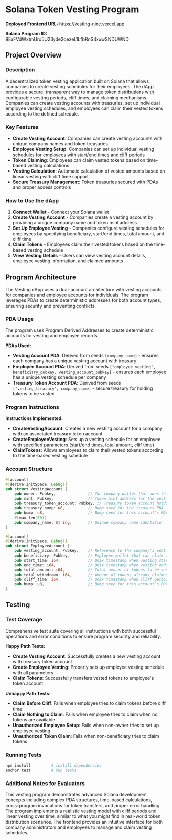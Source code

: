 # Solana Token Vesting Program

**Deployed Frontend URL:** <https://vesting-nine.vercel.app>

**Solana Program ID:** 9EaFVdWxtmUro5U23yde2qezeL1LfbRnS4xuwSNDUWND

## Project Overview

### Description

A decentralized token vesting application built on Solana that allows companies to create vesting schedules for their employees. The dApp provides a secure, transparent way to manage token distributions with configurable vesting periods, cliff times, and claiming mechanisms. Companies can create vesting accounts with treasuries, set up individual employee vesting schedules, and employees can claim their vested tokens according to the defined schedule.

### Key Features

- **Create Vesting Account**: Companies can create vesting accounts with unique company names and token treasuries
- **Employee Vesting Setup**: Companies can set up individual vesting schedules for employees with start/end times and cliff periods
- **Token Claiming**: Employees can claim vested tokens based on time-based vesting calculations
- **Vesting Calculation**: Automatic calculation of vested amounts based on linear vesting with cliff time support
- **Secure Treasury Management**: Token treasuries secured with PDAs and proper access controls

### How to Use the dApp

1. **Connect Wallet** - Connect your Solana wallet
2. **Create Vesting Account** - Companies create a vesting account by providing a unique company name and token mint address
3. **Set Up Employee Vesting** - Companies configure vesting schedules for employees by specifying beneficiary, start/end times, total amount, and cliff time
4. **Claim Tokens** - Employees claim their vested tokens based on the time-based vesting schedule
5. **View Vesting Details** - Users can view vesting account details, employee vesting information, and claimed amounts

## Program Architecture

The Vesting dApp uses a dual-account architecture with vesting accounts for companies and employee accounts for individuals. The program leverages PDAs to create deterministic addresses for both account types, ensuring security and preventing conflicts.

### PDA Usage

The program uses Program Derived Addresses to create deterministic accounts for vesting and employee records.

**PDAs Used:**

- **Vesting Account PDA**: Derived from seeds `[company_name]` - ensures each company has a unique vesting account with treasury
- **Employee Account PDA**: Derived from seeds `["employee_vesting", beneficiary_pubkey, vesting_account_pubkey]` - ensures each employee has a unique vesting schedule per company
- **Treasury Token Account PDA**: Derived from seeds `["vesting_treasury", company_name]` - secure treasury for holding tokens to be vested

### Program Instructions

**Instructions Implemented:**

- **CreateVestingAccount**: Creates a new vesting account for a company with an associated treasury token account
- **CreateEmployeeVesting**: Sets up a vesting schedule for an employee with specified parameters (start/end times, total amount, cliff time)
- **ClaimTokens**: Allows employees to claim their vested tokens according to the time-based vesting schedule

### Account Structure

```rust
#[account]
#[derive(InitSpace, Debug)]
pub struct VestingAccount {
    pub owner: Pubkey,              // The company wallet that owns this vesting account
    pub mint: Pubkey,               // Token mint address for the vesting tokens
    pub treasury_token_account: Pubkey, // Treasury token account holding the tokens to be vested
    pub treasury_bump: u8,          // Bump seed for the treasury PDA
    pub bump: u8,                   // Bump seed for this account's PDA
    #[max_len(50)]
    pub company_name: String,       // Unique company name identifier
}

#[account]
#[derive(InitSpace, Debug)]
pub struct EmployeeAccount {
    pub vesting_account: Pubkey,    // Reference to the company's vesting account
    pub beneficiary: Pubkey,        // Employee wallet that can claim tokens
    pub start_time: i64,            // Unix timestamp when vesting starts
    pub end_time: i64,              // Unix timestamp when vesting ends
    pub total_amount: i64,          // Total amount of tokens to be vested
    pub total_withdrawn: i64,       // Amount of tokens already claimed
    pub cliff_time: i64,            // Unix timestamp when cliff period ends
    pub bump: u8,                   // Bump seed for this account's PDA
}
```

## Testing

### Test Coverage

Comprehensive test suite covering all instructions with both successful operations and error conditions to ensure program security and reliability.

**Happy Path Tests:**

- **Create Vesting Account**: Successfully creates a new vesting account with treasury token account
- **Create Employee Vesting**: Properly sets up employee vesting schedule with all parameters
- **Claim Tokens**: Successfully transfers vested tokens to employee's token account

**Unhappy Path Tests:**

- **Claim Before Cliff**: Fails when employee tries to claim tokens before cliff time
- **Claim Nothing to Claim**: Fails when employee tries to claim when no tokens are available
- **Unauthorized Employee Setup**: Fails when non-owner tries to set up employee vesting
- **Unauthorized Token Claim**: Fails when non-beneficiary tries to claim tokens

### Running Tests

```bash
npm install         # install dependencies
anchor test         # run tests
```

### Additional Notes for Evaluators

This vesting program demonstrates advanced Solana development concepts including complex PDA structures, time-based calculations, cross-program invocations for token transfers, and proper error handling. The program implements a realistic vesting model with cliff periods and linear vesting over time, similar to what you might find in real-world token distribution scenarios. The frontend provides an intuitive interface for both company administrators and employees to manage and claim vesting schedules.